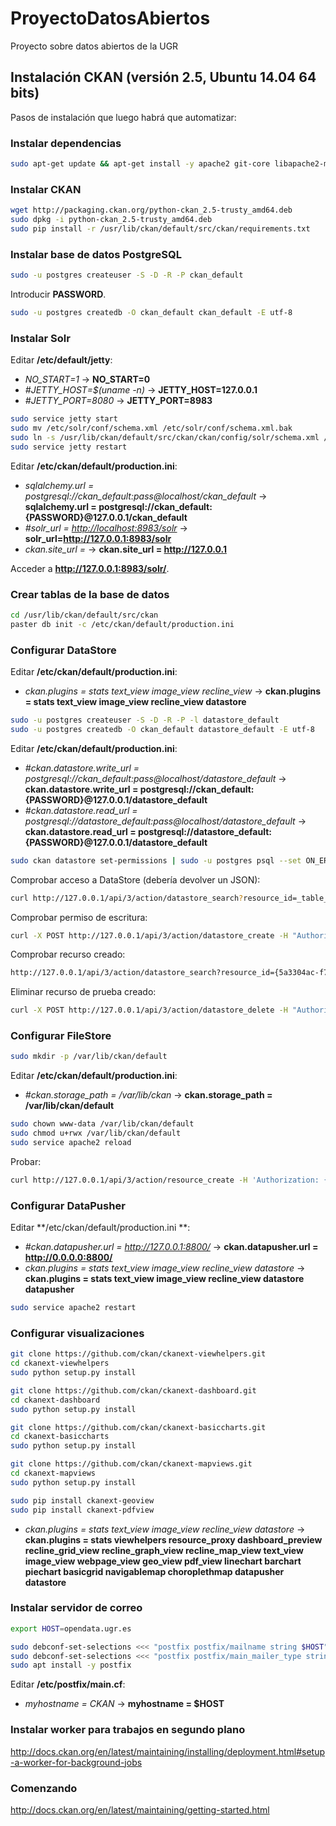 # ProyectoDatosAbiertos

Proyecto sobre datos abiertos de la UGR

## Instalación CKAN (versión 2.5, Ubuntu 14.04 64 bits)

Pasos de instalación que luego habrá que automatizar:

### Instalar dependencias

```bash
sudo apt-get update && apt-get install -y apache2 git-core libapache2-mod-wsgi libpq-dev libpq5 nginx openjdk-7-jdk postgresql python-dev python-pastescript python-pip redis-server solr-jetty
```

### Instalar CKAN

```bash
wget http://packaging.ckan.org/python-ckan_2.5-trusty_amd64.deb
sudo dpkg -i python-ckan_2.5-trusty_amd64.deb
sudo pip install -r /usr/lib/ckan/default/src/ckan/requirements.txt
```

### Instalar base de datos PostgreSQL

```bash
sudo -u postgres createuser -S -D -R -P ckan_default
```

Introducir **PASSWORD**.

```bash
sudo -u postgres createdb -O ckan_default ckan_default -E utf-8
```

### Instalar Solr

Editar **/etc/default/jetty**:

- _NO_START=1_ -> **NO_START=0**
- _#JETTY_HOST=$(uname -n)_ -> **JETTY_HOST=127.0.0.1**
- _#JETTY_PORT=8080_ -> **JETTY_PORT=8983**

```bash
sudo service jetty start
sudo mv /etc/solr/conf/schema.xml /etc/solr/conf/schema.xml.bak
sudo ln -s /usr/lib/ckan/default/src/ckan/ckan/config/solr/schema.xml /etc/solr/conf/schema.xml
sudo service jetty restart
```

Editar **/etc/ckan/default/production.ini**:

- _sqlalchemy.url = postgresql://ckan_default:pass@localhost/ckan_default_ -> **sqlalchemy.url = postgresql://ckan_default:{PASSWORD}@127.0.0.1/ckan_default**
- _#solr_url = <http://localhost:8983/solr>_ -> **solr_url=<http://127.0.0.1:8983/solr>**
- _ckan.site_url =_ -> **ckan.site_url = http://127.0.0.1**

Acceder a **<http://127.0.0.1:8983/solr/>**.

### Crear tablas de la base de datos

```bash
cd /usr/lib/ckan/default/src/ckan
paster db init -c /etc/ckan/default/production.ini
```

### Configurar DataStore

Editar **/etc/ckan/default/production.ini**:

- _ckan.plugins = stats text_view image_view recline_view_ -> **ckan.plugins = stats text_view image_view recline_view datastore**

```bash
sudo -u postgres createuser -S -D -R -P -l datastore_default
sudo -u postgres createdb -O ckan_default datastore_default -E utf-8
```

Editar **/etc/ckan/default/production.ini**:

- *#ckan.datastore.write_url = postgresql://ckan_default:pass@localhost/datastore_default* -> **ckan.datastore.write_url = postgresql://ckan_default:{PASSWORD}@127.0.0.1/datastore_default**
- *#ckan.datastore.read_url = postgresql://datastore_default:pass@localhost/datastore_default* -> **ckan.datastore.read_url = postgresql://datastore_default:{PASSWORD}@127.0.0.1/datastore_default**

```bash
sudo ckan datastore set-permissions | sudo -u postgres psql --set ON_ERROR_STOP=1
```

Comprobar acceso a DataStore (debería devolver un JSON):

```bash
curl http://127.0.0.1/api/3/action/datastore_search?resource_id=_table_metadata
```

Comprobar permiso de escritura:

```bash
curl -X POST http://127.0.0.1/api/3/action/datastore_create -H "Authorization: {USER_API}" -d '{"resource": {"package_id": {PACKAGE_ID}}, "fields": [ {"id": "a"}, {"id": "b"} ], "records": [ { "a": 1, "b": "xyz"}, {"a": 2, "b": "zzz"} ]}'
```

Comprobar recurso creado:

```bash
http://127.0.0.1/api/3/action/datastore_search?resource_id={5a3304ac-f742-4dfa-aa56-3829f795f326}
```

Eliminar recurso de prueba creado:

```bash
curl -X POST http://127.0.0.1/api/3/action/datastore_delete -H "Authorization: 6e30990b-8af0-4920-8fee-74958a6bcfaa" -d '{"resource_id": "5a3304ac-f742-4dfa-aa56-3829f795f326"}'
```

### Configurar FileStore

```bash
sudo mkdir -p /var/lib/ckan/default
```

Editar **/etc/ckan/default/production.ini**:

- *#ckan.storage_path = /var/lib/ckan* -> **ckan.storage_path = /var/lib/ckan/default**

```bash
sudo chown www-data /var/lib/ckan/default
sudo chmod u+rwx /var/lib/ckan/default
sudo service apache2 reload
```

Probar:
```bash
curl http://127.0.0.1/api/3/action/resource_create -H 'Authorization: {USER_API}' --form upload=@{FILE} --form name={NAME} --form url=NULL --form package_id={PACKAGE_ID}
```

### Configurar DataPusher

Editar **/etc/ckan/default/production.ini **:

- *#ckan.datapusher.url = http://127.0.0.1:8800/* -> **ckan.datapusher.url = http://0.0.0.0:8800/**
- _ckan.plugins = stats text_view image_view recline_view datastore_ -> **ckan.plugins = stats text_view image_view recline_view datastore datapusher**

```bash
sudo service apache2 restart
```

### Configurar visualizaciones

```bash
git clone https://github.com/ckan/ckanext-viewhelpers.git
cd ckanext-viewhelpers
sudo python setup.py install
```

```bash
git clone https://github.com/ckan/ckanext-dashboard.git
cd ckanext-dashboard
sudo python setup.py install
```

```bash
git clone https://github.com/ckan/ckanext-basiccharts.git
cd ckanext-basiccharts
sudo python setup.py install
```

```bash
git clone https://github.com/ckan/ckanext-mapviews.git
cd ckanext-mapviews
sudo python setup.py install
```

```bash
sudo pip install ckanext-geoview
sudo pip install ckanext-pdfview
```

- _ckan.plugins = stats text_view image_view recline_view datastore_ -> **ckan.plugins = stats viewhelpers resource_proxy dashboard_preview recline_grid_view recline_graph_view recline_map_view text_view image_view webpage_view geo_view pdf_view linechart barchart piechart basicgrid navigablemap choroplethmap datapusher datastore**

### Instalar servidor de correo
```bash
export HOST=opendata.ugr.es

sudo debconf-set-selections <<< "postfix postfix/mailname string $HOST"
sudo debconf-set-selections <<< "postfix postfix/main_mailer_type string 'Internet Site'"
sudo apt install -y postfix
```

Editar **/etc/postfix/main.cf**:

- *myhostname = CKAN* -> **myhostname = $HOST**


### Instalar worker para trabajos en segundo plano
http://docs.ckan.org/en/latest/maintaining/installing/deployment.html#setup-a-worker-for-background-jobs

### Comenzando
http://docs.ckan.org/en/latest/maintaining/getting-started.html
